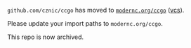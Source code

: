 `github.com/cznic/ccgo` has moved to [`modernc.org/ccgo`](https://godoc.org/modernc.org/ccgo) ([vcs](https://gitlab.com/cznic/ccgo)).

Please update your import paths to `modernc.org/ccgo`.

This repo is now archived.
